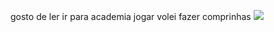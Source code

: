 gosto de ler 
ir para academia 
jogar volei
fazer comprinhas
![](https://media.tenor.com/QLaZrLbilKYAAAAi/tonibear-bear.gif)
